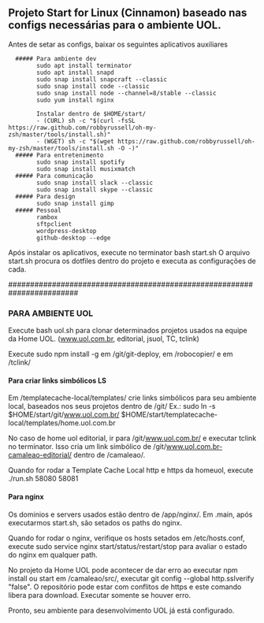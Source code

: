 ## Projeto Start for Linux (Cinnamon) baseado nas configs necessárias para o ambiente UOL.
  Antes de setar as configs, baixar os seguintes aplicativos auxiliares

      ##### Para ambiente dev
            sudo apt install terminator
            sudo apt install snapd
            sudo snap install snapcraft --classic 
            sudo snap install code --classic 
            sudo snap install node --channel=8/stable --classic
            sudo yum install nginx

            Instalar dentro de $HOME/start/
            - (CURL) sh -c "$(curl -fsSL https://raw.github.com/robbyrussell/oh-my-zsh/master/tools/install.sh)" 
            - (WGET) sh -c "$(wget https://raw.github.com/robbyrussell/oh-my-zsh/master/tools/install.sh -O -)"
      ##### Para entretenimento    
            sudo snap install spotify
            sudo snap install musixmatch
      ##### Para comunicação
            sudo snap install slack --classic
            sudo snap install skype --classic
      ##### Para design
            sudo snap install gimp
      ##### Pessoal
            rambox  
            sftpclient
            wordpress-desktop
            github-desktop --edge

Após instalar os aplicativos, execute no terminator bash start.sh
O arquivo start.sh procura os dotfiles dentro do projeto e executa as configurações de cada.

########################################################################

### PARA AMBIENTE UOL ###
Execute bash uol.sh para clonar determinados projetos usados na equipe da Home UOL. (www.uol.com.br, editorial, jsuol, TC, tclink)

Execute sudo npm install -g em /git/git-deploy, em /robocopier/ e em /tclink/

  #### Para criar links simbólicos LS #### 
  Em /templatecache-local/templates/ crie links simbólicos para seu ambiente local, baseados nos seus projetos dentro de /git/
  Ex.: sudo ln -s $HOME/start/git/www.uol.com.br/ $HOME/start/templatecache-local/templates/home.uol.com.br

  No caso de home uol editorial, ir para /git/www.uol.com.br/ e executar  tclink  no terminator. Isso cria um link simbólico de /git/www.uol.com.br-camaleao-editorial/ dentro de /camaleao/.
  
  Quando for rodar a Template Cache Local http e https da homeuol, execute ./run.sh 58080 58081

  #### Para nginx ####
  Os dominios e servers usados estão dentro de /app/nginx/.
  Em .main, após executarmos start.sh, são setados os paths do nginx. 
  
  Quando for rodar o nginx, verifique os hosts setados em /etc/hosts.conf, execute sudo service nginx start/status/restart/stop para avaliar o estado do nginx em qualquer path.  
  
No projeto da Home UOL pode acontecer de dar erro ao executar npm install ou start em /camaleao/src/, executar git config --global http.sslverify "false". O repositório pode estar com conflitos de https e este comando libera para download. Executar somente se houver erro.

Pronto, seu ambiente para desenvolvimento UOL já está configurado. 